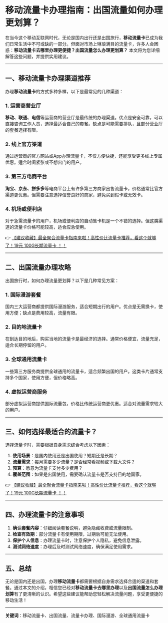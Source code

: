 # 移动流量卡办理指南：出国流量如何办理更划算？

在当今这个移动互联网时代，无论是国内出行还是出国旅行，**移动流量卡**已成为我们日常生活中不可或缺的一部分。但面对市场上琳琅满目的流量卡，许多人会困惑：**移动流量卡去哪里办理更便捷？出国流量怎么办理更划算？** 本文将为您详细解答这些问题，并提供实用建议。

---

## 一、移动流量卡办理渠道推荐

办理**移动流量卡**的方式多种多样，以下是最常见的几种渠道：

### 1. 运营商营业厅
**移动、联通、电信**等运营商的营业厅是最传统的办理渠道。优点是安全可靠，可以直接咨询工作人员，选择最适合自己的套餐。缺点是可能需要排队，且部分营业厅的套餐选择有限。

### 2. 线上官方渠道
通过运营商的官方网站或App办理流量卡，不仅方便快捷，还能享受更多线上专属优惠。适合时间紧张或不想出门的用户。

### 3. 第三方电商平台
**淘宝、京东、拼多多**等电商平台上有许多第三方商家出售流量卡，价格通常比官方渠道更优惠。但需要注意选择信誉良好的商家，避免买到假卡或无效卡。

### 4. 机场或便利店
对于急需流量卡的用户，机场或便利店的自动售卡机是一个不错的选择。但这类渠道的流量卡价格可能较高，适合应急使用。

👉 [【建议收藏】最全聚合流量卡指南来啦！高性价比流量卡推荐，看这个就够了！19元 100G长期流量卡 ！！](https://bit.ly/Liuliangka)

---

## 二、出国流量办理攻略

出国旅行时，如何办理流量更划算？以下是几种常见方案：

### 1. 国际漫游套餐
国内三大运营商都提供国际漫游服务，适合短期出行的用户。优点是无需换卡，使用方便；缺点是费用较高，流量有限。

### 2. 目的地流量卡
在到达目的地后，购买当地的流量卡是最经济的选择。通常价格便宜，流量充足，适合长期停留的用户。

### 3. 全球通用流量卡
一些第三方服务商提供全球通用的流量卡，适合频繁出国的用户。这类卡片通常支持多个国家，使用方便，但价格略高。

### 4. 虚拟运营商服务
部分虚拟运营商提供国际流量包，价格比传统运营商更优惠。适合对流量需求较大的用户。

---

## 三、如何选择最适合的流量卡？

选择流量卡时，需要根据自身需求综合考虑以下因素：

1. **使用场景**：是国内使用还是出国使用？短期还是长期？
2. **流量需求**：每月需要多少流量？是否经常看视频或下载大文件？
3. **预算**：愿意为流量卡支付多少费用？
4. **覆盖范围**：如果是出国使用，需要确认流量卡是否支持目的地国家。

👉 [【建议收藏】最全聚合流量卡指南来啦！高性价比流量卡推荐，看这个就够了！19元 100G长期流量卡 ！！](https://bit.ly/Liuliangka)

---

## 四、办理流量卡的注意事项

1. **确认套餐内容**：仔细阅读套餐说明，避免隐藏收费或流量限制。
2. **检查有效期**：部分流量卡有使用期限，过期后可能无法使用。
3. **保护个人信息**：办理流量卡时，注意保护个人隐私，避免信息泄露。
4. **测试网络速度**：办理后及时测试网络速度，确保满足使用需求。

---

## 五、总结

无论是国内还是出国，办理**移动流量卡**都需要根据自身需求选择合适的渠道和套餐。通过本文的介绍，相信您已经对**移动流量卡去哪里办理**以及**出国流量怎么办理划算**有了更清晰的认识。希望这些建议能帮助您轻松解决流量问题，享受更便捷的移动生活！

---

**关键词**：移动流量卡、出国流量、流量卡办理、国际漫游、全球通用流量卡